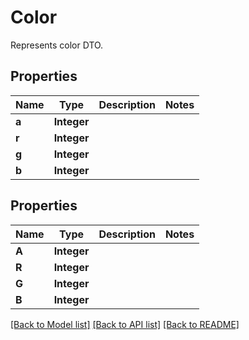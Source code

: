 
# Color
Represents color DTO.

## Properties
Name | Type | Description | Notes
------------ | ------------- | ------------- | -------------
**a** | **Integer** |  | 
**r** | **Integer** |  | 
**g** | **Integer** |  | 
**b** | **Integer** |  | 


## Properties
Name | Type | Description | Notes
------------ | ------------- | ------------- | -------------
**A** | **Integer** |  | 
**R** | **Integer** |  | 
**G** | **Integer** |  | 
**B** | **Integer** |  | 

[[Back to Model list]](../../README.md#documentation-for-models) [[Back to API list]](../../README.md#documentation-for-api-endpoints) [[Back to README]](../../README.md)


